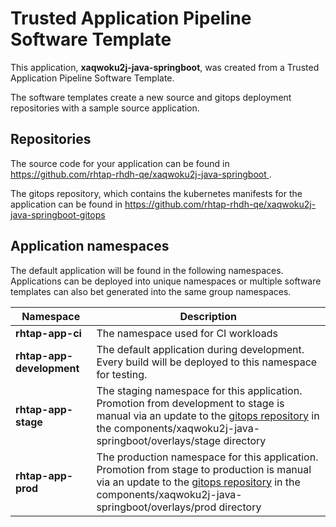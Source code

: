 # Trusted Application Pipeline Software Template

This application, **xaqwoku2j-java-springboot**, was created from a Trusted Application Pipeline Software Template.

The software templates create a new source and gitops deployment repositories with a sample source application. 

## Repositories

The source code for your application can be found in [https://github.com/rhtap-rhdh-qe/xaqwoku2j-java-springboot ](https://github.com/rhtap-rhdh-qe/xaqwoku2j-java-springboot ).
 
The gitops repository, which contains the kubernetes manifests for the application can be found in 
[https://github.com/rhtap-rhdh-qe/xaqwoku2j-java-springboot-gitops ](https://github.com/rhtap-rhdh-qe/xaqwoku2j-java-springboot-gitops ) 

## Application namespaces 

The default application will be found in the following namespaces. Applications can be deployed into unique namespaces or multiple software templates can also bet generated into the same group namespaces.  

|  Namespace   |  Description   |  
| -------- | -------- |
| **rhtap-app-ci** | The namespace used for CI workloads |
| **rhtap-app-development** | The default application during development. Every build will be deployed to this namespace for testing. |
| **rhtap-app-stage** | The staging namespace for this application. Promotion from development to stage is manual via an update to the [gitops repository](https://github.com/rhtap-rhdh-qe/xaqwoku2j-java-springboot-gitops ) in the components/xaqwoku2j-java-springboot/overlays/stage directory |
| **rhtap-app-prod** | The production namespace for this application. Promotion from stage to production is manual via an update to the [gitops repository](https://github.com/rhtap-rhdh-qe/xaqwoku2j-java-springboot-gitops ) in the components/xaqwoku2j-java-springboot/overlays/prod directory |